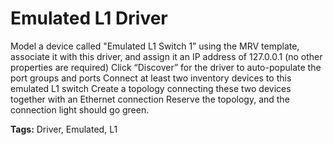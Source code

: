 # Emulated L1 Driver
Model a device called "Emulated L1 Switch 1” using the MRV template, associate it with this driver, and assign it an IP address of 127.0.0.1 (no other properties are required)
Click “Discover” for the driver to auto-populate the port groups and ports
Connect at least two inventory devices to this emulated L1 switch
Create a topology connecting these two devices together with an Ethernet connection
Reserve the topology, and the connection light should go green.


<b>Tags:</b> Driver, Emulated, L1

